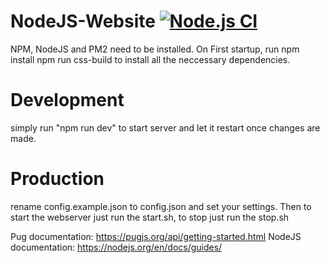 # NodeJS-Website [![Node.js CI](https://github.com/BlueMoonDevelopment/ExpenseMan-web/actions/workflows/node.js.yml/badge.svg?branch=main)](https://github.com/BlueMoonDevelopment/ExpenseMan-web/actions/workflows/node.js.yml)


NPM, NodeJS and PM2 need to be installed.
On First startup, run 
npm install
npm run css-build
to install all the neccessary dependencies.

# Development

simply run "npm run dev" to start server and let it restart once changes are made.

# Production
rename config.example.json to config.json and set your settings.
Then to start the webserver just run the start.sh, to stop just run the stop.sh

Pug documentation: https://pugjs.org/api/getting-started.html
NodeJS documentation: https://nodejs.org/en/docs/guides/
